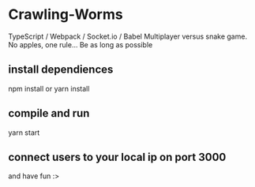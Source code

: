 # Crawling-Worms
TypeScript / Webpack / Socket.io / Babel
Multiplayer versus snake game. No apples, one rule... Be as long as possible

## install dependiences
npm install or yarn install

## compile and run
yarn start

## connect users to your local ip on port 3000
and have fun :>
